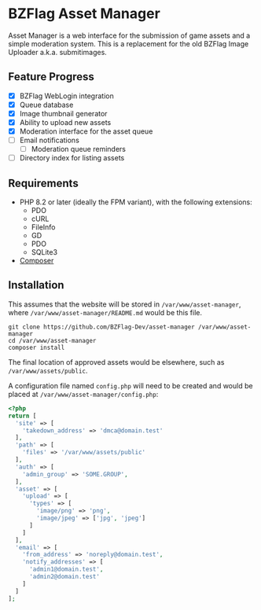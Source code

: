 BZFlag Asset Manager
====================

Asset Manager is a web interface for the submission of game assets and a simple moderation system. This is a replacement for the old BZFlag Image Uploader a.k.a. submitimages.

Feature Progress
----------------
* [X] BZFlag WebLogin integration
* [X] Queue database
* [X] Image thumbnail generator
* [X] Ability to upload new assets
* [X] Moderation interface for the asset queue
* [ ] Email notifications
  * [ ] Moderation queue reminders
* [ ] Directory index for listing assets

Requirements
------------
* PHP 8.2 or later (ideally the FPM variant), with the following extensions:
  * PDO
  * cURL
  * FileInfo
  * GD
  * PDO
  * SQLite3
* [Composer](https://getcomposer.org/download/)

Installation
------------
This assumes that the website will be stored in ```/var/www/asset-manager```, where ```/var/www/asset-manager/README.md``` would be this file.
```shell
git clone https://github.com/BZFlag-Dev/asset-manager /var/www/asset-manager
cd /var/www/asset-manager
composer install
```
The final location of approved assets would be elsewhere, such as ```/var/www/assets/public```.

A configuration file named ```config.php``` will need to be created and would be placed at ```/var/www/asset-manager/config.php```:
```php
<?php
return [
  'site' => [
    'takedown_address' => 'dmca@domain.test'
  ],
  'path' => [
    'files' => '/var/www/assets/public'
  ],
  'auth' => [
    'admin_group' => 'SOME.GROUP',
  ],
  'asset' => [
    'upload' => [
      'types' => [
        'image/png' => 'png',
        'image/jpeg' => ['jpg', 'jpeg']
      ]
    ]
  ],
  'email' => [
    'from_address' => 'noreply@domain.test',
    'notify_addresses' => [
      'admin1@domain.test',
      'admin2@domain.test'
    ]
  ]
];
```
